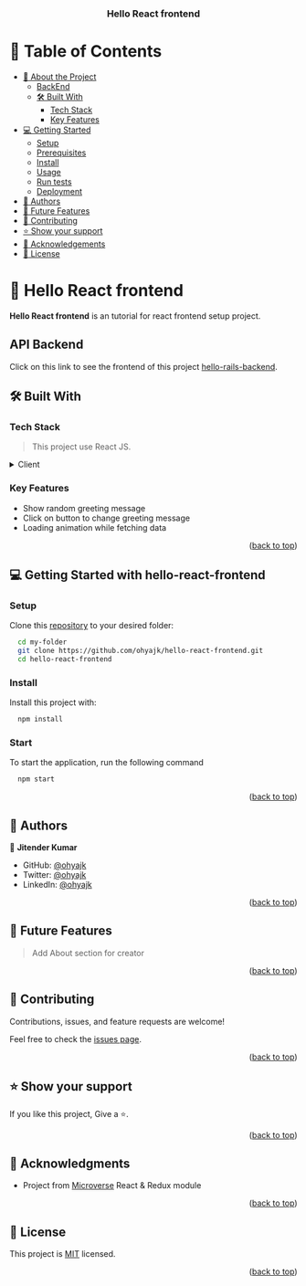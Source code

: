 <a name="readme-top"></a>
<div align="center">

  <h3><b>Hello React frontend</b></h3>
</div>

# 📗 Table of Contents

- [📖 About the Project](#about-project)
  - [BackEnd](#backend)
  - [🛠 Built With](#built-with)
    - [Tech Stack](#tech-stack)
    - [Key Features](#key-features)
- [💻 Getting Started](#getting-started)
  - [Setup](#setup)
  - [Prerequisites](#prerequisites)
  - [Install](#install)
  - [Usage](#usage)
  - [Run tests](#run-tests)
  - [Deployment](#triangular_flag_on_post-deployment)
- [👥 Authors](#authors)
- [🔭 Future Features](#future-features)
- [🤝 Contributing](#contributing)
- [⭐️ Show your support](#support)
- [🙏 Acknowledgements](#acknowledgements)
- [📝 License](#license)

# 📖 Hello React frontend <a name="about-project"></a>

**Hello React frontend** is an tutorial for react frontend setup project.

## API Backend <a name="backend"></a>
Click on this link to see the frontend of this project [hello-rails-backend](https://github.com/ohyajk/hello-rails-backend).

## 🛠 Built With <a name="built-with"></a>

### Tech Stack <a name="tech-stack"></a>

> This project use React JS.
<details>
  <summary>Client</summary>
  <ul>
    <li><a href="https://reactjs.org/">React</a></li>
    <li><a href="https://redux.js.org/">Redux</a></li>
  </ul>
</details>

### Key Features <a name="key-features"></a>
- Show random greeting message
- Click on button to change greeting message
- Loading animation while fetching data

<p align="right">(<a href="#readme-top">back to top</a>)</p>

## 💻 Getting Started with hello-react-frontend <a name="getting-started"></a>

### Setup

Clone this [repository](https://github.com/ohyajk/hello-react-frontend.git) to your desired folder:

```sh
  cd my-folder
  git clone https://github.com/ohyajk/hello-react-frontend.git 
  cd hello-react-frontend
```

### Install

Install this project with:

```sh
  npm install
```

### Start

To start the application, run the following command

```sh
  npm start
```

<p align="right">(<a href="#readme-top">back to top</a>)</p>

## 👥 Authors <a name="authors"></a>
👤 **Jitender Kumar**

- GitHub: [@ohyajk](https://github.com/ohyajk)
- Twitter: [@ohyajk](https://twitter.com/ohyajk)
- LinkedIn: [@ohyajk](https://www.linkedin.com/in/ohyajk)

<p align="right">(<a href="#readme-top">back to top</a>)</p>

## 🔭 Future Features <a name="future-features"></a>

> Add About section for creator

<p align="right">(<a href="#readme-top">back to top</a>)</p>

## 🤝 Contributing <a name="contributing"></a>

Contributions, issues, and feature requests are welcome!

Feel free to check the [issues page](https://github.com/ohyajk/hello-react-frontend/issues).

<p align="right">(<a href="#readme-top">back to top</a>)</p>

## ⭐️ Show your support <a name="support"></a>

If you like this project, Give a ⭐️.

<p align="right">(<a href="#readme-top">back to top</a>)</p>

## 🙏 Acknowledgments <a name="acknowledgements"></a>

- Project from [Microverse](https://www.microverse.org/?grsf=i6yi2m) React & Redux module

<p align="right">(<a href="#readme-top">back to top</a>)</p>

## 📝 License <a name="license"></a>

This project is [MIT](./LICENSE) licensed.

<p align="right">(<a href="#readme-top">back to top</a>)</p>
